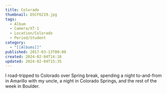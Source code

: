 ```yaml
---
title: Colorado
thumbnail: DSCF6219.jpg
tags:
  - Album
  - Camera/XT-1
  - Location/Colorado
  - Period/Student
category:
  - "[[Albums]]"
published: 2017-03-13T00:00
created: 2024-02-04T14:18
updated: 2024-02-04T15:35
---
```

I road-tripped to Colorado over Spring break, spending a night to-and-from in Amarillo with my uncle, a night in Colorado Springs, and the rest of the week in Boulder.
